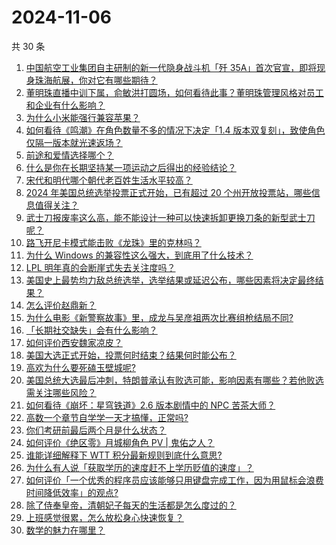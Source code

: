 # 2024-11-06

共 30 条

<!-- BEGIN ZHIHUVIDEO -->
<!-- 最后更新时间 Wed Nov 06 2024 00:04:29 GMT+0800 (China Standard Time) -->
1. [中国航空工业集团自主研制的新一代隐身战斗机「歼 35A」首次官宣，即将现身珠海航展，你对它有哪些期待？](https://www.zhihu.com/question/3186589873)
1. [董明珠直播中训下属，俞敏洪打圆场，如何看待此事？董明珠管理风格对员工和企业有什么影响？](https://www.zhihu.com/question/3197272301)
1. [为什么小米能强行兼容苹果？](https://www.zhihu.com/question/2887093068)
1. [如何看待《鸣潮》在角色数量不多的情况下决定「1.4 版本双复刻」，致使角色仅隔一版本就光速返场？](https://www.zhihu.com/question/3089629316)
1. [前途和爱情选择哪个？](https://www.zhihu.com/question/822968100)
1. [什么是你在长期坚持某一项运动之后得出的经验结论？](https://www.zhihu.com/question/603822135)
1. [宋代和明代哪个朝代老百姓生活水平较高？](https://www.zhihu.com/question/668394289)
1. [2024 年美国总统选举投票正式开始，已有超过 20 个州开放投票站，哪些信息值得关注？](https://www.zhihu.com/question/3204234396)
1. [武士刀报废率这么高，能不能设计一种可以快速拆卸更换刀条的新型武士刀呢？](https://www.zhihu.com/question/2938421664)
1. [路飞开尼卡模式能击败《龙珠》里的克林吗？](https://www.zhihu.com/question/625905145)
1. [为什么 Windows 的兼容性这么强大，到底用了什么技术？](https://www.zhihu.com/question/266103113)
1. [LPL 明年真的会断崖式失去关注度吗？](https://www.zhihu.com/question/3092810874)
1. [美国史上最势均力敌总统选举，选举结果或延迟公布，哪些因素将决定最终结果？](https://www.zhihu.com/question/3233115837)
1. [怎么评价赵鼎新？](https://www.zhihu.com/question/21239348)
1. [为什么电影《新警察故事》里，成龙与吴彦祖两次比赛组枪结局不同?](https://www.zhihu.com/question/404292608)
1. [「长期社交缺失」会有什么影响？](https://www.zhihu.com/question/2511764045)
1. [如何评价西安魏家凉皮？](https://www.zhihu.com/question/266544629)
1. [美国大选正式开始，投票何时结束？结果何时能公布？](https://www.zhihu.com/question/3186246267)
1. [高欢为什么要死磕玉壁城呢?](https://www.zhihu.com/question/653217047)
1. [美国总统大选最后冲刺，特朗普承认有败选可能，影响因素有哪些？若他败选需关注哪些风险？](https://www.zhihu.com/question/3071028647)
1. [如何看待《崩坏：星穹铁道》2.6 版本剧情中的 NPC 苦茶大师？](https://www.zhihu.com/question/2585908965)
1. [高数一个章节自学学一天才搞懂，正常吗?](https://www.zhihu.com/question/3031177185)
1. [你们考研前最后两个月是什么状态？](https://www.zhihu.com/question/628156690)
1. [如何评价《绝区零》月城柳角色 PV | 鬼佑之人？](https://www.zhihu.com/question/3201821694)
1. [谁能详细解释下 WTT 积分最新规则到底什么意思?](https://www.zhihu.com/question/3143975627)
1. [为什么有人说「获取学历的速度赶不上学历贬值的速度」？](https://www.zhihu.com/question/2574568487)
1. [如何评价「一个优秀的程序员应该能够只用键盘完成工作，因为用鼠标会浪费时间降低效率」的观点?](https://www.zhihu.com/question/2880253021)
1. [除了侍奉皇帝，清朝妃子每天的生活都是怎么度过的？](https://www.zhihu.com/question/457640119)
1. [上班感觉很累，怎么放松身心快速恢复？](https://www.zhihu.com/question/3138834070)
1. [数学的魅力在哪里？](https://www.zhihu.com/question/661689000)
<!-- END ZHIHUVIDEO -->
